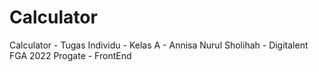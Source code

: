 # Calculator
Calculator - Tugas Individu - Kelas A - Annisa Nurul Sholihah - Digitalent FGA 2022 Progate - FrontEnd
